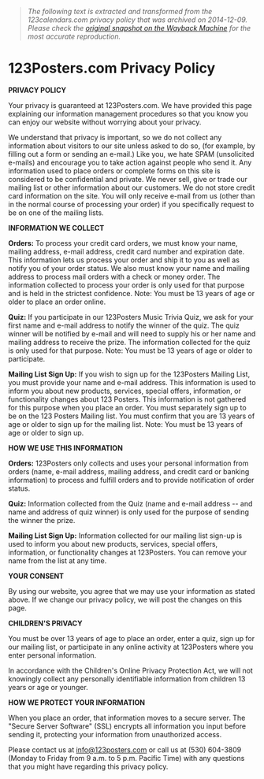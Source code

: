 > *The following text is extracted and transformed from the 123calendars.com privacy policy that was archived on 2014-12-09. Please check the [original snapshot on the Wayback Machine](https://web.archive.org/web/20141209201205id_/http%3A//www.123calendars.com/privacy.htm) for the most accurate reproduction.*

# 123Posters.com Privacy Policy

**PRIVACY POLICY**

Your privacy is guaranteed at 123Posters.com. We have provided this page explaining our information management procedures so that you know you can enjoy our website without worrying about your privacy.

We understand that privacy is important, so we do not collect any information about visitors to our site unless asked to do so, (for example, by filling out a form or sending an e-mail.) Like you, we hate SPAM (unsolicited e-mails) and encourage you to take action against people who send it. Any information used to place orders or complete forms on this site is considered to be confidential and private. We never sell, give or trade our mailing list or other information about our customers. We do not store credit card information on the site. You will only receive e-mail from us (other than in the normal course of processing your order) if you specifically request to be on one of the mailing lists.

**INFORMATION WE COLLECT**

**Orders:** To process your credit card orders, we must know your name, mailing address, e-mail address, credit card number and expiration date. This information lets us process your order and ship it to you as well as notify you of your order status. We also must know your name and mailing address to process mail orders with a check or money order. The information collected to process your order is only used for that purpose and is held in the strictest confidence. Note: You must be 13 years of age or older to place an order online.

**Quiz:** If you participate in our 123Posters Music Trivia Quiz, we ask for your first name and e-mail address to notify the winner of the quiz. The quiz winner will be notified by e-mail and will need to supply his or her name and mailing address to receive the prize. The information collected for the quiz is only used for that purpose. Note: You must be 13 years of age or older to participate.

**Mailing List Sign Up:** If you wish to sign up for the 123Posters Mailing List, you must provide your name and e-mail address. This information is used to inform you about new products, services, special offers, information, or functionality changes about 123 Posters. This information is not gathered for this purpose when you place an order. You must separately sign up to be on the 123 Posters Mailing list. You must confirm that you are 13 years of age or older to sign up for the mailing list. Note: You must be 13 years of age or older to sign up.

**HOW WE USE THIS INFORMATION**

**Orders:** 123Posters only collects and uses your personal information from orders (name, e-mail address, mailing address, and credit card or banking information) to process and fulfill orders and to provide notification of order status. 

**Quiz:** Information collected from the Quiz (name and e-mail address -- and name and address of quiz winner) is only used for the purpose of sending the winner the prize. 

**Mailing List Sign Up:** Information collected for our mailing list sign-up is used to inform you about new products, services, special offers, information, or functionality changes at 123Posters. You can remove your name from the list at any time.

**YOUR CONSENT**

By using our website, you agree that we may use your information as stated above. If we change our privacy policy, we will post the changes on this page.

**CHILDREN'S PRIVACY**

You must be over 13 years of age to place an order, enter a quiz, sign up for our mailing list, or participate in any online activity at 123Posters where you enter personal information. 

In accordance with the Children's Online Privacy Protection Act, we will not knowingly collect any personally identifiable information from children 13 years or age or younger. 

**HOW WE PROTECT YOUR INFORMATION**

When you place an order, that information moves to a secure server. The "Secure Server Software" (SSL) encrypts all information you input before sending it, protecting your information from unauthorized access. 

Please contact us at info@123posters.com or call us at (530) 604-3809 (Monday to Friday from 9 a.m. to 5 p.m. Pacific Time) with any questions that you might have regarding this privacy policy.
